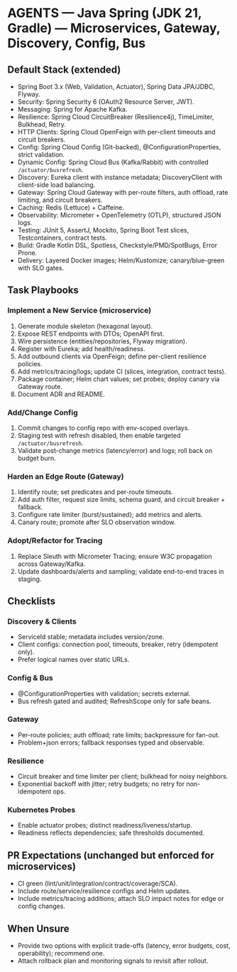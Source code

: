 # AGENTS — Java Spring (JDK 21, Gradle) — Microservices, Gateway, Discovery, Config, Bus

## Default Stack (extended)
- Spring Boot 3.x (Web, Validation, Actuator), Spring Data JPA/JDBC, Flyway.
- Security: Spring Security 6 (OAuth2 Resource Server, JWT).
- Messaging: Spring for Apache Kafka.
- Resilience: Spring Cloud CircuitBreaker (Resilience4j), TimeLimiter, Bulkhead, Retry.
- HTTP Clients: Spring Cloud OpenFeign with per-client timeouts and circuit breakers.
- Config: Spring Cloud Config (Git-backed), @ConfigurationProperties, strict validation.
- Dynamic Config: Spring Cloud Bus (Kafka/Rabbit) with controlled `/actuator/busrefresh`.
- Discovery: Eureka client with instance metadata; DiscoveryClient with client-side load balancing.
- Gateway: Spring Cloud Gateway with per-route filters, auth offload, rate limiting, and circuit breakers.
- Caching: Redis (Lettuce) + Caffeine.
- Observability: Micrometer + OpenTelemetry (OTLP), structured JSON logs.
- Testing: JUnit 5, AssertJ, Mockito, Spring Boot Test slices, Testcontainers, contract tests.
- Build: Gradle Kotlin DSL, Spotless, Checkstyle/PMD/SpotBugs, Error Prone.
- Delivery: Layered Docker images; Helm/Kustomize; canary/blue-green with SLO gates.

## Task Playbooks

### Implement a New Service (microservice)
1. Generate module skeleton (hexagonal layout).
2. Expose REST endpoints with DTOs; OpenAPI first.
3. Wire persistence (entities/repositories, Flyway migration).
4. Register with Eureka; add health/readiness.
5. Add outbound clients via OpenFeign; define per-client resilience policies.
6. Add metrics/tracing/logs; update CI (slices, integration, contract tests).
7. Package container; Helm chart values; set probes; deploy canary via Gateway route.
8. Document ADR and README.

### Add/Change Config
1. Commit changes to config repo with env-scoped overlays.
2. Staging test with refresh disabled, then enable targeted `/actuator/busrefresh`.
3. Validate post-change metrics (latency/error) and logs; roll back on budget burn.

### Harden an Edge Route (Gateway)
1. Identify route; set predicates and per-route timeouts.
2. Add auth filter, request size limits, schema guard, and circuit breaker + fallback.
3. Configure rate limiter (burst/sustained); add metrics and alerts.
4. Canary route; promote after SLO observation window.

### Adopt/Refactor for Tracing
1. Replace Sleuth with Micrometer Tracing; ensure W3C propagation across Gateway/Kafka.
2. Update dashboards/alerts and sampling; validate end-to-end traces in staging.

## Checklists

### Discovery & Clients
- ServiceId stable; metadata includes version/zone.
- Client configs: connection pool, timeouts, breaker, retry (idempotent only).
- Prefer logical names over static URLs.

### Config & Bus
- @ConfigurationProperties with validation; secrets external.
- Bus refresh gated and audited; RefreshScope only for safe beans.

### Gateway
- Per-route policies; auth offload; rate limits; backpressure for fan-out.
- Problem+json errors; fallback responses typed and observable.

### Resilience
- Circuit breaker and time limiter per client; bulkhead for noisy neighbors.
- Exponential backoff with jitter; retry budgets; no retry for non-idempotent ops.

### Kubernetes Probes
- Enable actuator probes; distinct readiness/liveness/startup.
- Readiness reflects dependencies; safe thresholds documented.

## PR Expectations (unchanged but enforced for microservices)
- CI green (lint/unit/integration/contract/coverage/SCA).
- Include route/service/resilience configs and Helm updates.
- Include metrics/tracing additions; attach SLO impact notes for edge or config changes.

## When Unsure
- Provide two options with explicit trade-offs (latency, error budgets, cost, operability); recommend one.
- Attach rollback plan and monitoring signals to revisit after rollout.
